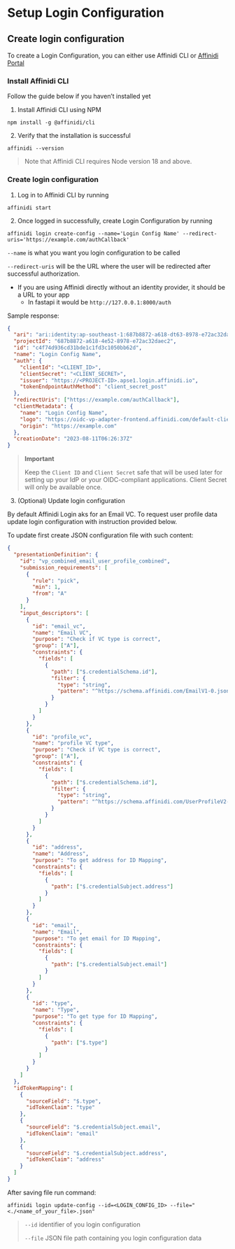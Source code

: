 # Setup Login Configuration

## Create login configuration

To create a Login Configuration, you can either use Affinidi CLI or [Affinidi Portal](https://portal.affinidi.com/login)

### Install Affinidi CLI

Follow the guide below if you haven’t installed yet

1. Install Affinidi CLI using NPM

`npm install -g @affinidi/cli`

2. Verify that the installation is successful

`affinidi --version`

> Note that Affinidi CLI requires Node version 18 and above.

### Create login configuration

1. Log in to Affinidi CLI by running

`affinidi start`

2. Once logged in successfully, create Login Configuration by running

`affinidi login create-config --name='Login Config Name' --redirect-uris='https://example.com/authCallback'`

`--name` is what you want you login configuration to be called

`--redirect-uris` will be the URL where the user will be redirected after successful authorization.

- If you are using Affinidi directly without an identity provider, it should be a URL to your app
  - In fastapi it would be `http://127.0.0.1:8000/auth`

Sample response:

```json
{
  "ari": "ari:identity:ap-southeast-1:687b8872-a618-dt63-8978-e72ac32daeb1:login_configuration/c4f74d936cd31bde1c1fd3c1050bb76s",
  "projectId": "687b8872-a618-4e52-8978-e72ac32daec2",
  "id": "c4f74d936cd31bde1c1fd3c1050bb62d",
  "name": "Login Config Name",
  "auth": {
    "clientId": "<CLIENT_ID>",
    "clientSecret": "<CLIENT_SECRET>",
    "issuer": "https://<PROJECT-ID>.apse1.login.affinidi.io",
    "tokenEndpointAuthMethod": "client_secret_post"
  },
  "redirectUris": ["https://example.com/authCallback"],
  "clientMetadata": {
    "name": "Login Config Name",
    "logo": "https://oidc-vp-adapter-frontend.affinidi.com/default-client-logo.png",
    "origin": "https://example.com"
  },
  "creationDate": "2023-08-11T06:26:37Z"
}
```

> **Important**
>
> Keep the `Client ID` and `Client Secret` safe that will be used later for setting up your IdP or your OIDC-compliant applications. Client Secret will only be available once.

3. (Optional) Update login configuration

By default Affinidi Login aks for an Email VC. To request user profile data update login configuration with instruction provided below.

To update first create JSON configuration file with such content:

```json
{
  "presentationDefinition": {
    "id": "vp_combined_email_user_profile_combined",
    "submission_requirements": [
      {
        "rule": "pick",
        "min": 1,
        "from": "A"
      }
    ],
    "input_descriptors": [
      {
        "id": "email_vc",
        "name": "Email VC",
        "purpose": "Check if VC type is correct",
        "group": ["A"],
        "constraints": {
          "fields": [
            {
              "path": ["$.credentialSchema.id"],
              "filter": {
                "type": "string",
                "pattern": "^https://schema.affinidi.com/EmailV1-0.json$"
              }
            }
          ]
        }
      },
      {
        "id": "profile_vc",
        "name": "profile VC type",
        "purpose": "Check if VC type is correct",
        "group": ["A"],
        "constraints": {
          "fields": [
            {
              "path": ["$.credentialSchema.id"],
              "filter": {
                "type": "string",
                "pattern": "^https://schema.affinidi.com/UserProfileV2-0.json$"
              }
            }
          ]
        }
      },
      {
        "id": "address",
        "name": "Address",
        "purpose": "To get address for ID Mapping",
        "constraints": {
          "fields": [
            {
              "path": ["$.credentialSubject.address"]
            }
          ]
        }
      },
      {
        "id": "email",
        "name": "Email",
        "purpose": "To get email for ID Mapping",
        "constraints": {
          "fields": [
            {
              "path": ["$.credentialSubject.email"]
            }
          ]
        }
      },
      {
        "id": "type",
        "name": "Type",
        "purpose": "To get type for ID Mapping",
        "constraints": {
          "fields": [
            {
              "path": ["$.type"]
            }
          ]
        }
      }
    ]
  },
  "idTokenMapping": [
    {
      "sourceField": "$.type",
      "idTokenClaim": "type"
    },
    {
      "sourceField": "$.credentialSubject.email",
      "idTokenClaim": "email"
    },
    {
      "sourceField": "$.credentialSubject.address",
      "idTokenClaim": "address"
    }
  ]
}
```

After saving file run command:

`affinidi login update-config --id=<LOGIN_CONFIG_ID> --file="<./<name_of_your_file>.json"`

> `--id` identifier of you login configuration
>
> `--file` JSON file path containing you login configuration data
